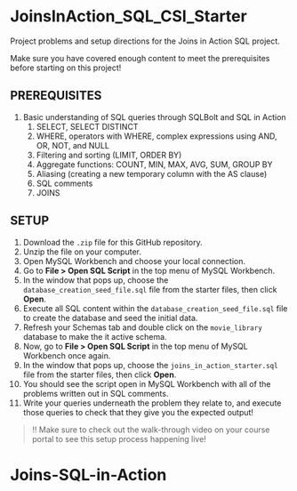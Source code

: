 # JoinsInAction_SQL_CSI_Starter

Project problems and setup directions for the Joins in Action SQL project.

Make sure you have covered enough content to meet the prerequisites before starting on this project!


## PREREQUISITES


1. Basic understanding of SQL queries through SQLBolt and SQL in Action
   1. SELECT, SELECT DISTINCT
   2. WHERE, operators with WHERE, complex expressions using AND, OR, NOT, and NULL
   3. Filtering and sorting (LIMIT, ORDER BY)
   4. Aggregate functions: COUNT, MIN, MAX, AVG, SUM, GROUP BY
   5. Aliasing (creating a new temporary column with the AS clause)
   6. SQL comments
   7. JOINS


## SETUP

1. Download the `.zip` file for this GitHub repository.
2. Unzip the file on your computer.
3. Open MySQL Workbench and choose your local connection.
4. Go to **File > Open SQL Script** in the top menu of MySQL Workbench.
5. In the window that pops up, choose the `database_creation_seed_file.sql` file from the starter files, then click **Open**.
6. Execute all SQL content within the `database_creation_seed_file.sql` file to create the database and seed the initial data.
7. Refresh your Schemas tab and double click on the `movie_library` database to make the it active schema.
8. Now, go to **File > Open SQL Script** in the top menu of MySQL Workbench once again.
9. In the window that pops up, choose the `joins_in_action_starter.sql` file from the starter files, then click **Open**.
10. You should see the script open in MySQL Workbench with all of the problems written out in SQL comments.
11. Write your queries underneath the problem they relate to, and execute those queries to check that they give you the expected output!


> ‼️ Make sure to check out the walk-through video on your course portal to see this setup process happening live!
# Joins-SQL-in-Action
